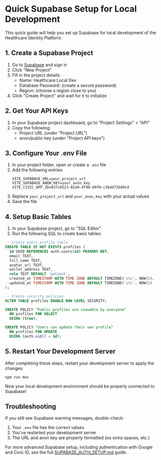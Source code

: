 # Quick Supabase Setup for Local Development

This quick guide will help you set up Supabase for local development of the Healthcare Identity Platform.

## 1. Create a Supabase Project

1. Go to [Supabase](https://app.supabase.com/) and sign in
2. Click "New Project"
3. Fill in the project details:
   - Name: Healthcare Local Dev
   - Database Password: (create a secure password)
   - Region: (choose a region close to you)
4. Click "Create Project" and wait for it to initialize

## 2. Get Your API Keys

1. In your Supabase project dashboard, go to "Project Settings" > "API"
2. Copy the following:
   - Project URL (under "Project URL")
   - anon/public key (under "Project API keys")

## 3. Configure Your .env File

1. In your project folder, open or create a `.env` file
2. Add the following entries:
   ```
   VITE_SUPABASE_URL=your_project_url
   VITE_SUPABASE_ANON_KEY=your_anon_key
   VITE_CIVIC_APP_ID=037c6523-82a9-4f98-b9f0-c3b4d72b80cd
   ```
3. Replace `your_project_url` and `your_anon_key` with your actual values
4. Save the file

## 4. Setup Basic Tables

1. In your Supabase project, go to "SQL Editor"
2. Run the following SQL to create basic tables:

```sql
-- Create users profile table
CREATE TABLE IF NOT EXISTS profiles (
  id UUID REFERENCES auth.users(id) PRIMARY KEY,
  email TEXT,
  full_name TEXT,
  avatar_url TEXT,
  wallet_address TEXT,
  role TEXT DEFAULT 'patient',
  created_at TIMESTAMP WITH TIME ZONE DEFAULT TIMEZONE('utc', NOW()),
  updated_at TIMESTAMP WITH TIME ZONE DEFAULT TIMEZONE('utc', NOW())
);

-- Create security policies
ALTER TABLE profiles ENABLE ROW LEVEL SECURITY;

CREATE POLICY "Public profiles are viewable by everyone"
  ON profiles FOR SELECT
  USING (true);

CREATE POLICY "Users can update their own profile"
  ON profiles FOR UPDATE
  USING (auth.uid() = id);
```

## 5. Restart Your Development Server

After completing these steps, restart your development server to apply the changes:

```
npm run dev
```

Now your local development environment should be properly connected to Supabase!

## Troubleshooting

If you still see Supabase warning messages, double-check:
1. Your `.env` file has the correct values
2. You've restarted your development server
3. The URL and anon key are properly formatted (no extra spaces, etc.)

For more advanced Supabase setup, including authentication with Google and Civic ID, see the full [SUPABASE_AUTH_SETUP.md](./SUPABASE_AUTH_SETUP.md) guide.
